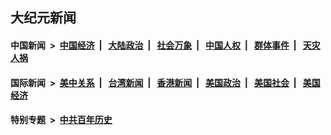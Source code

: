 ## 大纪元新闻

#### 中国新闻 &nbsp;>&nbsp; [中国经济](indexes/ncid283/README.md?07171245) &nbsp;| &nbsp; [大陆政治](indexes/ncid277/README.md?07171245) &nbsp;| &nbsp; [社会万象](indexes/ncid282/README.md?07171245) &nbsp;| &nbsp; [中国人权](indexes/ncid278/README.md?07171245) &nbsp;| &nbsp; [群体事件](indexes/ncid279/README.md?07171245) &nbsp;| &nbsp; [天灾人祸](indexes/ncid280/README.md?07171245)

#### 国际新闻 &nbsp;>&nbsp; [美中关系](indexes/nf1412576/README.md?07171245) &nbsp;| &nbsp; [台湾新闻](indexes/ncid1349361/README.md?07171245) &nbsp;| &nbsp; [香港新闻](indexes/ncid1349362/README.md?07171245) &nbsp;| &nbsp; [美国政治](indexes/ncid1078159/README.md?07171245) &nbsp;| &nbsp; [美国社会](indexes/ncid1078160/README.md?07171245) &nbsp;| &nbsp; [美国经济](indexes/ncid1078158/README.md?07171245)

#### 特别专题 &nbsp;>&nbsp; [中共百年历史](https://github.com/epoch-news/epoch-special/blob/master/README.md?07171245)  
